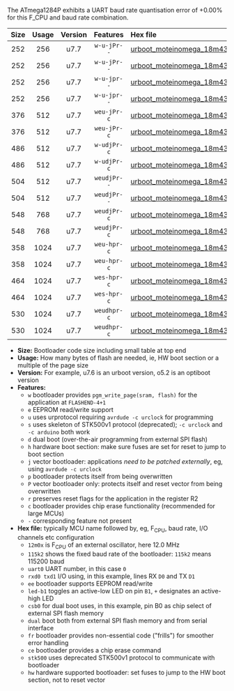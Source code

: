 The ATmega1284P exhibits a UART baud rate quantisation error of +0.00% for this F_CPU and baud rate combination.

|Size|Usage|Version|Features|Hex file|
|:-:|:-:|:-:|:-:|:--|
|252|256|u7.7|`w-u-jPr--`|[urboot_moteinomega_18m432x_++76k8_uart0_rxd0_txd1_led+d7.hex](https://raw.githubusercontent.com/stefanrueger/urboot.hex/main/boards/moteinomega/external_oscillator/fcpu_18m432x/br_++76k8/urboot_moteinomega_18m432x_++76k8_uart0_rxd0_txd1_led+d7.hex)|
|252|256|u7.7|`w-u-jPr--`|[urboot_moteinomega_18m432x_++76k8_uart1_rxd2_txd3_led+d7.hex](https://raw.githubusercontent.com/stefanrueger/urboot.hex/main/boards/moteinomega/external_oscillator/fcpu_18m432x/br_++76k8/urboot_moteinomega_18m432x_++76k8_uart1_rxd2_txd3_led+d7.hex)|
|252|256|u7.7|`w-u-jpr--`|[urboot_moteinomega_18m432x_++76k8_uart0_rxd0_txd1_led+d7_fr.hex](https://raw.githubusercontent.com/stefanrueger/urboot.hex/main/boards/moteinomega/external_oscillator/fcpu_18m432x/br_++76k8/urboot_moteinomega_18m432x_++76k8_uart0_rxd0_txd1_led+d7_fr.hex)|
|252|256|u7.7|`w-u-jpr--`|[urboot_moteinomega_18m432x_++76k8_uart1_rxd2_txd3_led+d7_fr.hex](https://raw.githubusercontent.com/stefanrueger/urboot.hex/main/boards/moteinomega/external_oscillator/fcpu_18m432x/br_++76k8/urboot_moteinomega_18m432x_++76k8_uart1_rxd2_txd3_led+d7_fr.hex)|
|376|512|u7.7|`weu-jPr-c`|[urboot_moteinomega_18m432x_++76k8_uart0_rxd0_txd1_ee_led+d7_fr_ce.hex](https://raw.githubusercontent.com/stefanrueger/urboot.hex/main/boards/moteinomega/external_oscillator/fcpu_18m432x/br_++76k8/urboot_moteinomega_18m432x_++76k8_uart0_rxd0_txd1_ee_led+d7_fr_ce.hex)|
|376|512|u7.7|`weu-jPr-c`|[urboot_moteinomega_18m432x_++76k8_uart1_rxd2_txd3_ee_led+d7_fr_ce.hex](https://raw.githubusercontent.com/stefanrueger/urboot.hex/main/boards/moteinomega/external_oscillator/fcpu_18m432x/br_++76k8/urboot_moteinomega_18m432x_++76k8_uart1_rxd2_txd3_ee_led+d7_fr_ce.hex)|
|486|512|u7.7|`w-udjPr-c`|[urboot_moteinomega_18m432x_++76k8_uart0_rxd0_txd1_led+d7_csc7_dual_fr_ce.hex](https://raw.githubusercontent.com/stefanrueger/urboot.hex/main/boards/moteinomega/external_oscillator/fcpu_18m432x/br_++76k8/urboot_moteinomega_18m432x_++76k8_uart0_rxd0_txd1_led+d7_csc7_dual_fr_ce.hex)|
|486|512|u7.7|`w-udjPr-c`|[urboot_moteinomega_18m432x_++76k8_uart1_rxd2_txd3_led+d7_csc7_dual_fr_ce.hex](https://raw.githubusercontent.com/stefanrueger/urboot.hex/main/boards/moteinomega/external_oscillator/fcpu_18m432x/br_++76k8/urboot_moteinomega_18m432x_++76k8_uart1_rxd2_txd3_led+d7_csc7_dual_fr_ce.hex)|
|504|512|u7.7|`weudjPr--`|[urboot_moteinomega_18m432x_++76k8_uart0_rxd0_txd1_ee_led+d7_csc7_dual_fr.hex](https://raw.githubusercontent.com/stefanrueger/urboot.hex/main/boards/moteinomega/external_oscillator/fcpu_18m432x/br_++76k8/urboot_moteinomega_18m432x_++76k8_uart0_rxd0_txd1_ee_led+d7_csc7_dual_fr.hex)|
|504|512|u7.7|`weudjPr--`|[urboot_moteinomega_18m432x_++76k8_uart1_rxd2_txd3_ee_led+d7_csc7_dual_fr.hex](https://raw.githubusercontent.com/stefanrueger/urboot.hex/main/boards/moteinomega/external_oscillator/fcpu_18m432x/br_++76k8/urboot_moteinomega_18m432x_++76k8_uart1_rxd2_txd3_ee_led+d7_csc7_dual_fr.hex)|
|548|768|u7.7|`weudjPr-c`|[urboot_moteinomega_18m432x_++76k8_uart0_rxd0_txd1_ee_led+d7_csc7_dual_fr_ce.hex](https://raw.githubusercontent.com/stefanrueger/urboot.hex/main/boards/moteinomega/external_oscillator/fcpu_18m432x/br_++76k8/urboot_moteinomega_18m432x_++76k8_uart0_rxd0_txd1_ee_led+d7_csc7_dual_fr_ce.hex)|
|548|768|u7.7|`weudjPr-c`|[urboot_moteinomega_18m432x_++76k8_uart1_rxd2_txd3_ee_led+d7_csc7_dual_fr_ce.hex](https://raw.githubusercontent.com/stefanrueger/urboot.hex/main/boards/moteinomega/external_oscillator/fcpu_18m432x/br_++76k8/urboot_moteinomega_18m432x_++76k8_uart1_rxd2_txd3_ee_led+d7_csc7_dual_fr_ce.hex)|
|358|1024|u7.7|`weu-hpr-c`|[urboot_moteinomega_18m432x_++76k8_uart0_rxd0_txd1_ee_led+d7_fr_ce_hw.hex](https://raw.githubusercontent.com/stefanrueger/urboot.hex/main/boards/moteinomega/external_oscillator/fcpu_18m432x/br_++76k8/urboot_moteinomega_18m432x_++76k8_uart0_rxd0_txd1_ee_led+d7_fr_ce_hw.hex)|
|358|1024|u7.7|`weu-hpr-c`|[urboot_moteinomega_18m432x_++76k8_uart1_rxd2_txd3_ee_led+d7_fr_ce_hw.hex](https://raw.githubusercontent.com/stefanrueger/urboot.hex/main/boards/moteinomega/external_oscillator/fcpu_18m432x/br_++76k8/urboot_moteinomega_18m432x_++76k8_uart1_rxd2_txd3_ee_led+d7_fr_ce_hw.hex)|
|464|1024|u7.7|`wes-hpr-c`|[urboot_moteinomega_18m432x_++76k8_uart0_rxd0_txd1_ee_led+d7_fr_ce_stk500_hw.hex](https://raw.githubusercontent.com/stefanrueger/urboot.hex/main/boards/moteinomega/external_oscillator/fcpu_18m432x/br_++76k8/urboot_moteinomega_18m432x_++76k8_uart0_rxd0_txd1_ee_led+d7_fr_ce_stk500_hw.hex)|
|464|1024|u7.7|`wes-hpr-c`|[urboot_moteinomega_18m432x_++76k8_uart1_rxd2_txd3_ee_led+d7_fr_ce_stk500_hw.hex](https://raw.githubusercontent.com/stefanrueger/urboot.hex/main/boards/moteinomega/external_oscillator/fcpu_18m432x/br_++76k8/urboot_moteinomega_18m432x_++76k8_uart1_rxd2_txd3_ee_led+d7_fr_ce_stk500_hw.hex)|
|530|1024|u7.7|`weudhpr-c`|[urboot_moteinomega_18m432x_++76k8_uart0_rxd0_txd1_ee_led+d7_csc7_dual_fr_ce_hw.hex](https://raw.githubusercontent.com/stefanrueger/urboot.hex/main/boards/moteinomega/external_oscillator/fcpu_18m432x/br_++76k8/urboot_moteinomega_18m432x_++76k8_uart0_rxd0_txd1_ee_led+d7_csc7_dual_fr_ce_hw.hex)|
|530|1024|u7.7|`weudhpr-c`|[urboot_moteinomega_18m432x_++76k8_uart1_rxd2_txd3_ee_led+d7_csc7_dual_fr_ce_hw.hex](https://raw.githubusercontent.com/stefanrueger/urboot.hex/main/boards/moteinomega/external_oscillator/fcpu_18m432x/br_++76k8/urboot_moteinomega_18m432x_++76k8_uart1_rxd2_txd3_ee_led+d7_csc7_dual_fr_ce_hw.hex)|

- **Size:** Bootloader code size including small table at top end
- **Usage:** How many bytes of flash are needed, ie, HW boot section or a multiple of the page size
- **Version:** For example, u7.6 is an urboot version, o5.2 is an optiboot version
- **Features:**
  + `w` bootloader provides `pgm_write_page(sram, flash)` for the application at `FLASHEND-4+1`
  + `e` EEPROM read/write support
  + `u` uses urprotocol requiring `avrdude -c urclock` for programming
  + `s` uses skeleton of STK500v1 protocol (deprecated); `-c urclock` and `-c arduino` both work
  + `d` dual boot (over-the-air programming from external SPI flash)
  + `h` hardware boot section: make sure fuses are set for reset to jump to boot section
  + `j` vector bootloader: applications *need to be patched externally*, eg, using `avrdude -c urclock`
  + `p` bootloader protects itself from being overwritten
  + `P` vector bootloader only: protects itself and reset vector from being overwritten
  + `r` preserves reset flags for the application in the register R2
  + `c` bootloader provides chip erase functionality (recommended for large MCUs)
  + `-` corresponding feature not present
- **Hex file:** typically MCU name followed by, eg, F<sub>CPU</sub>, baud rate, I/O channels etc configuration
  + `12m0x` is F<sub>CPU</sub> of an external oscillator, here 12.0 MHz
  + `115k2` shows the fixed baud rate of the bootloader: `115k2` means 115200 baud
  + `uart0` UART number, in this case `0`
  + `rxd0 txd1` I/O using, in this example, lines RX `D0` and TX `D1`
  + `ee` bootloader supports EEPROM read/write
  + `led-b1` toggles an active-low LED on pin `B1`, `+` designates an active-high LED
  + `csb0` for dual boot uses, in this example, pin B0 as chip select of external SPI flash memory
  + `dual` boot both from external SPI flash memory and from serial interface
  + `fr` bootloader provides non-essential code ("frills") for smoother error handling
  + `ce` bootloader provides a chip erase command
  + `stk500` uses deprecated STK500v1 protocol to communicate with bootloader
  + `hw` hardware supported bootloader: set fuses to jump to the HW boot section, not to reset vector

